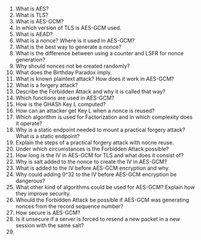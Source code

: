 1. What is AES?
2. What is TLS?
3. What is AES-GCM?
3. In which version of TLS is AES-GCM used. 
4. What is AEAD?
5. What is a nonce? Where is it used in AES-GCM?
5. What is the best way to generate a nonce?
6. What is the difference between using a counter and LSFR for nonce generation?
8. Why should nonces not be created randomly?
9. What does the Birthday Paradox imply.
10. What is known plaintext attack? How does it work in AES-GCM?
2. What is a forgery attack? 
3. Describe the Forbidden Attack and why it is called that way?
3. Which functions are used in AES-GCM?
5. How is the GHASh Key L computed?
6. How can an attacker get Key L when a nonce is reused?
8. Which algorithm is used for Factorization and in which complexity does it operate?
8. Why is a static endpoint needed to mount a practical forgery attack? What is a static endpoint?
9. Explain the steps of a practical forgery attack with nocne reuse.
4. Under which circumstances is the Forbidden Attack possible?
7. How long is the IV in AES-GCM for TLS and what does it consist of?
8. Why is salt added to the nonce to create the IV in AES-GCM?
9. What is added to the IV before AES-GCM encryption and why.
10. Why could adding 0^32 to the IV before AES-GCM encryption be dangerous?
11. What other kind of algorithms could be used for AES-GCM? Explain how they improve security.
12. Whould the Forbidden Attack be possible if AES-GCM was generating nonces from the record sequence number?
13. How secure is AES-GCM?
14. Is it unsecure if a server is forced to resend a new packet in a new session with the same salt?
15.
